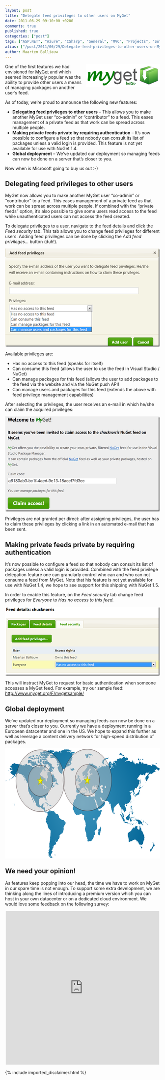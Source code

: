 ```yaml
---
layout: post
title: "Delegate feed privileges to other users on MyGet"
date: 2011-06-29 09:10:00 +0200
comments: true
published: true
categories: ["post"]
tags: ["ASP.NET", "Azure", "CSharp", "General", "MVC", "Projects", "Software"]
alias: ["/post/2011/06/29/Delegate-feed-privileges-to-other-users-on-MyGet.aspx", "/post/2011/06/29/delegate-feed-privileges-to-other-users-on-myget.aspx"]
author: Maarten Balliauw
---
```

<p><a href="http://www.myget.org"><img style="background-image: none; border-bottom: 0px; border-left: 0px; margin: 0px 0px 5px 5px; padding-left: 0px; padding-right: 0px; display: inline; float: right; border-top: 0px; border-right: 0px; padding-top: 0px" title="MyGet" border="0" alt="MyGet" align="right" src="/images/image_122.png" width="240" height="75" /></a>One of the first features we had envisioned for <a href="http://www.myget.org" target="_blank">MyGet</a> and which seemed increasingly popular was the ability to provide other users a means of managing packages on another user’s feed.</p>  <p>As of today, we’re proud to announce the following new features:</p>  <ul>   <li><strong>Delegating feed privileges to other users</strong> – This allows you to make another MyGet user “co-admin” or “contributor” to a feed. This eases management of a private feed as that work can be spread across multiple people.</li>    <li><strong>Making private feeds private by requiring authentication</strong> – It’s now possible to configure a feed so that nobody can consult its list of packages unless a valid login is provided. This feature is not yet available for use with NuGet 1.4.</li>    <li><strong>Global deployment</strong> – We’ve updated our deployment so managing feeds can now be done on a server that’s closer to you.</li> </ul>  <p>Now when is Microsoft going to buy us out :-)</p>  <h2>Delegating feed privileges to other users </h2>  <p>MyGet now allows you to make another MyGet user “co-admin” or “contributor” to a feed. This eases management of a private feed as that work can be spread across multiple people. If combined with the “private feeds” option, it’s also possible to give some users read access to the feed while unauthenticated users can not access the feed created.</p>  <p>To delegate privileges to a user, navigate to the feed details and click the <em>Feed security</em> tab. This tab allows you to change feed privileges for different users. Adding feed privileges can be done by clicking the <em>Add feed privileges… </em>button (duh!).</p>  <p><a href="/images/image_123.png"><img style="background-image: none; border-bottom: 0px; border-left: 0px; margin: 5px auto; padding-left: 0px; padding-right: 0px; display: block; float: none; border-top: 0px; border-right: 0px; padding-top: 0px" title="Add MyGet feed privileges" border="0" alt="Add MyGet feed privileges" src="/images/image_thumb_92.png" width="504" height="320" /></a></p>  <p>Available privileges are:</p>  <ul>   <li>Has no access to this feed (speaks for itself)</li>    <li>Can consume this feed (allows the user to use the feed in Visual Studio / NuGet)</li>    <li>Can manage packages for this feed (allows the user to add packages to the feed via the website and via the NuGet push API)</li>    <li>Can manage users and packages for this feed (extends the above with feed privilege management capabilities)</li> </ul>  <p>After selecting the privileges, the user receives an e-mail in which he/she can claim the acquired privileges:</p>  <p><a href="/images/image_124.png"><img style="background-image: none; border-bottom: 0px; border-left: 0px; margin: 5px auto; padding-left: 0px; padding-right: 0px; display: block; float: none; border-top: 0px; border-right: 0px; padding-top: 0px" title="Claim MyGet feed privileges" border="0" alt="Claim MyGet feed privileges" src="/images/image_thumb_93.png" width="504" height="310" /></a></p>  <p>Privileges are not granted per direct: after assigning privileges, the user has to claim these privileges by clicking a link in an automated e-mail that has been sent.</p>  <h2>Making private feeds private by requiring authentication</h2>  <p>It’s now possible to configure a feed so that nobody can consult its list of packages unless a valid login is provided. Combined with the feed privilege delegation feature one can granularly control who can and who can not consume a feed from MyGet. Note that his feature is not yet available for use with NuGet 1.4, we hope to see support for this shipping with NuGet 1.5.</p>  <p>In order to enable this feature, on the <em>Feed security</em> tab change feed privileges for <em>Everyone </em>to <em>Has no access to this feed. </em></p>  <p><a href="/images/image_125.png"><img style="background-image: none; border-bottom: 0px; border-left: 0px; margin: 5px auto; padding-left: 0px; padding-right: 0px; display: block; float: none; border-top: 0px; border-right: 0px; padding-top: 0px" title="NuGet feed authentication" border="0" alt="NuGet feed authentication" src="/images/image_thumb_94.png" width="504" height="225" /></a></p>  <p>This will instruct MyGet to request for basic authentication when someone accesses a MyGet feed. For example, try our sample feed: <a title="http://www.myget.org/F/mygetsample/" href="http://www.myget.org/F/mygetsample/">http://www.myget.org/F/mygetsample/</a></p>  <h2>Global deployment</h2>  <p>We’ve updated our deployment so managing feeds can now be done on a server that’s closer to you. Currently we have a deployment running in a European datacenter and one in the US. We hope to expand this further as well as leverage a content delivery network for high-speed distribution of packages.</p>  <p><a href="/images/image_126.png"><img style="background-image: none; border-bottom: 0px; border-left: 0px; margin: 5px auto; padding-left: 0px; padding-right: 0px; display: block; float: none; border-top: 0px; border-right: 0px; padding-top: 0px" title="image" border="0" alt="image" src="/images/image_thumb_95.png" width="640" height="357" /></a></p>  <h2>We need your opinion!</h2>  <p>As features keep popping into our head, the time we have to work on MyGet in our spare time is not enough. To support some extra development, we are thinking along the lines of introducing a premium version which you can host in your own datacenter or on a dedicated cloud environment. We would love some feedback on the following survey:</p>  <div style="text-align:center;"><iframe src="https://spreadsheets.google.com/spreadsheet/embeddedform?formkey=dFJSSnlCdkRmVDNrczctTTBEZjJDa3c6MQ" width="500" height="500" frameborder="0" marginheight="0" marginwidth="0">Loading...</iframe></div>

{% include imported_disclaimer.html %}

